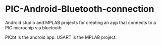 # PIC-Android-Bluetooth-connection
Android studio and MPLAB projects for creating an app that connects to a PIC microchip via bluetooth

PICbt is the android app.
USART is the MPLAB project.
